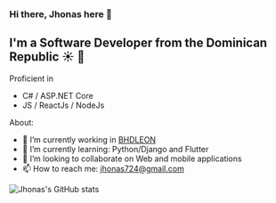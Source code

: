 ### Hi there, Jhonas here 👋
## I'm a Software Developer from the Dominican Republic ☀️ 🌴

Proficient in
- C# / ASP.NET Core
- JS / ReactJs / NodeJs

About:
- 🔭 I’m currently working in <a target='_blank' href='https://www.bhdleon.com.do/'>BHDLEON</a>
- 🌱 I’m currently learning: <bold>Python/Django and Flutter</bold>
- 👯 I’m looking to collaborate on Web and mobile applications
- 📫 How to reach me: jhonas724@gmail.com

![Jhonas's GitHub stats](https://github-readme-stats.vercel.app/api?username=JhonasV&show_icons=true)

